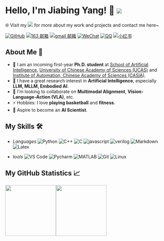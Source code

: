 <!--
**ayueaa/ayueaa** is a ✨ _special_ ✨ repository because its `README.md` (this file) appears on your GitHub profile.

Here are some ideas to get you started:

- 🔭 I’m currently working on ...
- 🌱 I’m currently learning ...
- 👯 I’m looking to collaborate on ...
- 🤔 I’m looking for help with ...
- 💬 Ask me about ...
- 📫 How to reach me: ...
- 😄 Pronouns: ...
- ⚡ Fun fact: ...
  -->

# Hello, I'm Jiabing Yang! 👋 ![](https://komarev.com/ghpvc/?username=jiabingyang01&style=plastic-square)

🌐 Visit my [![](https://img.shields.io/badge/Homepage-blue?&style=plastic&logo=googlechrome&logoColor=white)](https://jiabingyang.cn) for more about my work and projects and contact me here~

[![GitHub](https://img.shields.io/badge/-GitHub-181717?style=plastic&logo=github)](https://github.com/jiabingyang01)
[![163 邮箱](https://img.shields.io/badge/-163%20Mail-FC1F1F?style=plastic&link=mailto:find_onepiece@163.com)](mailto:yangjiabing0405@163.com)
[![gmail 邮箱](https://img.shields.io/badge/Gmail-D14836?style=plastic&logo=gmail&logoColor=white)](mailto:jiabingyang01@gmail.com)
[![WeChat](https://img.shields.io/badge/WeChat-07C160?style=plastic&logo=wechat&logoColor=white)](https://github.com/jiabingyang01/jiabingyang01/blob/main/imgs/WeChat.png)
[![QQ](https://img.shields.io/badge/QQ-1EBAFC?style=plastic&logo=qq&logoColor=white)](https://github.com/jiabingyang01/jiabingyang01/blob/main/imgs/QQ.png)
[![小红书](https://img.shields.io/badge/-小红书-FF2442?style=plastic&logo=xiaohongshu&logoColor=white)](https://www.xiaohongshu.com/user/profile/6509d88900000000120064dd)

## About Me 📌

- 🔭 I am an incoming first-year **Ph.D. student** at [School of Artificial Intelligence](https://ai.ucas.ac.cn/index.php/zh-cn/), [University of Chinese Academy of Sciences (UCAS)](https://www.ucas.ac.cn/) and [Institute of Automation, Chinese Academy of Sciences (CASIA)](https://ia.cas.cn/).
- 🌱 I have a great research interest in **Artificial Intelligence**, especially **LLM, MLLM, Embodied AI**.
- 👯 I'm looking to collaborate on **Multimodal Alignment**, **Vision-Language-Action (VLA)**, etc.
- ⚡ Hobbies: I love **playing basketball** and **fitness**.
- 🚀 Aspire to become an **AI Scientist**.

<!-- Welcome! You are my [![Visitor Count](https://profile-counter.glitch.me/jiabingyang01/count.svg)](https://blog.i-xiao.space/) visitor, Thank You!🎉🎉🎉 -->



## My Skills 🛠️

- *Languages*
  ![Python](https://img.shields.io/badge/-Python-333333?style=plastic&logo=python) 
  ![C++](https://img.shields.io/badge/-C++-00599C?style=plastic&logo=cplusplus)
  ![C](https://img.shields.io/badge/-C-blue?style=plastic&logo=c)
  ![javascript](https://img.shields.io/badge/-JavaScript-yellow?style=plastic&logo=javascript)
  ![verilog](https://img.shields.io/badge/-Verilog-9C005E?style=plastic&logo=verilog)
  ![Markdown](https://img.shields.io/badge/-Markdown-000000?style=plastic&logo=markdown)
  ![Latex](https://img.shields.io/badge/-Latex-008080?style=plastic&logo=latex)


- *tools*
![VS Code](https://img.shields.io/badge/-VS%20Code-007ACC?style=plastic&logo=visual-studio-code)
![Pycharm](https://img.shields.io/badge/-PyCharm-000000?style=plastic&logo=pycharm)
![MATLAB](https://img.shields.io/badge/-MATLAB-FF2A68?style=plastic&logo=matlab)
![Git](https://img.shields.io/badge/-Git-F05032?style=plastic&logo=Git) 
![Linux](https://img.shields.io/badge/-Linux-F16061?style=plastic&logo=linux&logoColor=000)



## My GitHub Statistics 📈

<span><img src="https://github-readme-stats.vercel.app/api/top-langs/?username=jiabingyang01&layout=compact&theme=tokyonight" height=160/></span><span><img src="https://github-readme-stats.vercel.app/api?username=jiabingyang01&count_private=true&show_icons=true&theme=tokyonight" height=160/></span>
